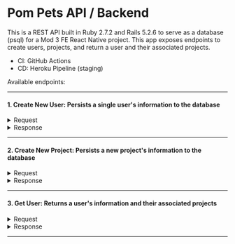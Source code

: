 # Pom Pets API / Backend
This is a REST API built in Ruby 2.7.2 and Rails 5.2.6 to serve as a database (psql) for a Mod 3 FE React Native project.
This app exposes endpoints to create users, projects, and return a user and their associated projects. 

* CI: GitHub Actions
* CD: Heroku Pipeline (staging)

Available endpoints:

---

#### 1. Create New User: Persists a single user's information to the database

<details>
  <summary> Request </summary>
  
  *POST https://pom-pets-api.herokuapp.com/api/v1/users*
  
  ```
      {
        "username": "Ross",
        "email": "ross@vanMail.com",
        "profilePhoto": "url/ross-in-van.png",
        "settings": {
          "workTime": 25,
          "shortPomTime": 5,
          "longPomTime": 10
        }
      }
  ```
  </details>
  
  <details>
    <summary> Response </summary>
  
```  
    {
        "data": {
            "id": "1",
            "type": "user",
            "attributes": {
                "id": 1,
                "username": "Ross",
                "email": "ross@vanMail.com",
                "profilePhoto": "url/ross-in-van.png",
                "settings": {
                    "workTime": "25",
                    "shortPomTime": "5",
                    "longPomTime": "10"
                }
            }
        }
    }
```
</details>

---

#### 2. Create New Project: Persists a new project's information to the database

<details>
  <summary> Request </summary>
  
  *POST https://pom-pets-api.herokuapp.com/api/v1/projects*
  
  ```
      {
        "projectName": "stretch-tech",
        "petHealth": 3,
        "petLevel": 1,
        "projectPet": "tomato",
        "projectGitHub": "url/ross-van-stretch-tech.com",
        "petImage": "url/PigeonPet.png",
        "user_id": 1,
        "stats": {
          "totalWorkTime": 175,
          "totalWorkSessions": 5,
          "totalShortPomTime": 45,
          "totalShortSessions": 8,
          "totalLongPomTime": 100,
          "totalLongSessions": 4
         }
       }

  ```
  </details>
  
  <details>
    <summary> Response </summary>
  
```  
   {
    "data": {
        "id": "1",
        "type": "project",
        "attributes": {
            "projectName": "stretch-tech",
            "projectPet": "tomato",
            "petHealth": 3,
            "petLevel": 1,
            "projectGitHub": "url/ross-van-stretch-tech.com",
            "petImage": "url/PigeonPet.png",
            "user_id": 1,
            "stats": {
                "totalWorkTime": "175",
                "totalWorkSessions": "5",
                "totalShortPomTime": "45",
                "totalShortSessions": "8",
                "totalLongPomTime": "100",
                "totalLongSessions": "4"
            }
        },
        "relationships": {
            "user": {
                "data": {
                    "id": "1",
                    "type": "user"
                }
            }
        }
    }
}
```
</details>

---

#### 3. Get User: Returns a user's information and their associated projects

<details>
  <summary> Request </summary>
  
  *GET https://pom-pets-api.herokuapp.com/api/v1/users/1*
  
  </details>
  
  <details>
    <summary> Response </summary>
  
```  
  {
    "data": {
        "id": "1",
        "type": "user",
        "attributes": {
            "id": 1,
            "username": "Ross",
            "email": "ross@vanMail.com",
            "profilePhoto": "url/ross-in-van.png",
            "settings": {
                "workTime": "25",
                "longPomTime": "10",
                "shortPomTime": "5"
            },
            "projects": [
                {
                    "id": 1,
                    "projectName": "stretch-tech",
                    "projectPet": "tomato",
                    "petHealth": 3,
                    "petLevel": 1,
                    "projectGitHub": "url/ross-van-stretch-tech.com",
                    "petImage": "url/PigeonPet.png",
                    "stats": {
                        "totalWorkTime": "175",
                        "totalLongPomTime": "100",
                        "totalLongSessions": "4",
                        "totalShortPomTime": "45",
                        "totalWorkSessions": "5",
                        "totalShortSessions": "8"
                    },
                    "created_at": "2022-06-01T19:26:22.891Z",
                    "updated_at": "2022-06-01T19:26:22.891Z",
                    "user_id": 1
                }
            ]
        }
    }
}
```
</details>

---
